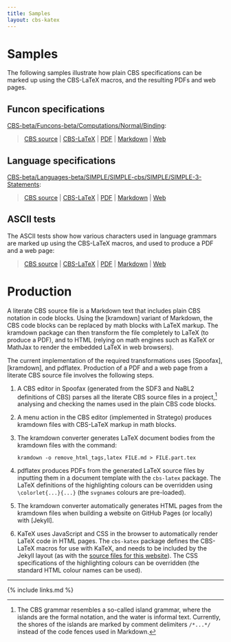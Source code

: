 ```yaml
---
title: Samples
layout: cbs-katex
---
```


# Samples

The following samples illustrate how plain CBS specifications can be marked up
using the CBS-LaTeX macros, and the resulting PDFs and web pages.

## Funcon specifications

[CBS-beta/Funcons-beta/Computations/Normal/Binding](https://plancomps.github.io/CBS-beta/docs/Funcons-beta/Computations/Normal/Binding):

> [CBS source](cbs/Binding.cbs.txt) \|
  [CBS-LaTeX](latex/Binding/Binding.part.tex.html) \|
  [PDF](latex/Binding/Binding.pdf) \|
  [Markdown](kramdown/Binding.md.html) \|
  [Web](katex/Binding)

## Language specifications

[CBS-beta/Languages-beta/SIMPLE/SIMPLE-cbs/SIMPLE/SIMPLE-3-Statements](https://plancomps.github.io/CBS-beta/docs/Languages-beta/SIMPLE/SIMPLE-cbs/SIMPLE/SIMPLE-3-Statements):

> [CBS source](cbs/SIMPLE-3-Statements.cbs.txt) \|
  [CBS-LaTeX](latex/SIMPLE-3-Statements/SIMPLE-3-Statements.part.tex.html) \|
  [PDF](latex/SIMPLE-3-Statements/SIMPLE-3-Statements.pdf) \|
  [Markdown](kramdown/SIMPLE-3-Statements.md.html) \|
  [Web](katex/SIMPLE-3-Statements)

## ASCII tests

The ASCII tests show how various characters used in language grammars are marked up
using the CBS-LaTeX macros, and used to produce a PDF and a web page:

> [CBS source](cbs/TEST-Start.cbs.txt)  \|
  [CBS-LaTeX](latex/TEST-Start/TEST-Start.part.tex.html) \|
  [PDF](latex/TEST-Start/TEST-Start.pdf) \|
  [Markdown](kramdown/TEST-Start.md.html) \|
  [Web](katex/TEST-Start) 

# Production

A literate CBS source file is a Markdown text that includes plain CBS notation in code blocks.
Using the [kramdown] variant of Markdown, the CBS code blocks can be replaced by math blocks with LaTeX markup.
The kramdown package can then transform the file completely to LaTeX (to produce a PDF),
and to HTML (relying on math engines such as KaTeX or MathJax to render the embedded LaTeX in web browsers).

The current implementation of the required transformations uses [Spoofax], [kramdown], and pdflatex.
Production of a PDF and a web page from a literate CBS source file involves the following steps.

1. A CBS editor in Spoofax (generated from the SDF3 and NaBL2 definitions of CBS)
   parses all the literate CBS source files in a project,[^island] 
   analysing and checking the names used in the plain CBS code blocks.
   
2. A menu action in the CBS editor (implemented in Stratego) produces kramdown files
   with CBS-LaTeX markup in math blocks.

3. The kramdown converter generates LaTeX document bodies from the kramdown files with the command:
   ```
   kramdown -o remove_html_tags,latex FILE.md > FILE.part.tex
   ```

4. pdflatex produces PDFs from the generated LaTeX source files by inputting them
   in a document template with the `cbs-latex` package.
   The LaTeX definitions of the highlighting colours can be overridden using
   `\colorlet{...}{...}` (the `svgnames` colours are pre-loaded).

5. The kramdown converter automatically generates HTML pages from the kramdown files
   when building a website on GitHub Pages (or locally) with [Jekyll].

6. KaTeX uses JavaScript and CSS in the browser to automatically render LaTeX code in HTML pages.
   The `cbs-katex` package defines the CBS-LaTeX macros for use with KaTeX,
   and needs to be included by the Jekyll layout
   (as with the [source files for this website](https://github.com/plancomps/cbs-latex)).
   The CSS specifications of the highlighting colours can be overridden
   (the standard HTML colour names can be used).

----
   
[^island]:
    The CBS grammar resembles a so-called island grammar, where the islands are the formal notation, and the water is informal text.
    Currently, the shores of the islands are marked by comment delimiters `/*...*/` instead of the code fences used in Markdown.

{% include links.md %}
